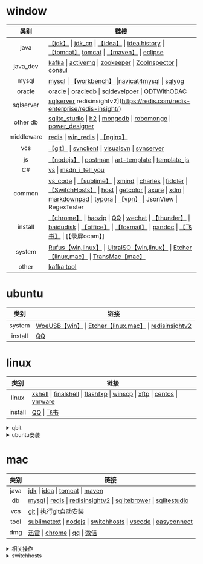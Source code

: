 # window
|类别|链接|
|:---:|---|
|java| [【jdk】](https://www.oracle.com/technetwork/java/javase/downloads/index.html) \| [jdk_cn](https://www.oracle.com/technetwork/cn/java/javase/downloads/index.html) \| [【idea】](https://www.jetbrains.com/idea/) \| [idea history](https://www.jetbrains.com/idea/download/other.html) \| [【tomcat】](http://tomcat.apache.org/) [tomcat](http://archive.apache.org/dist/tomcat/) \| [【maven】](http://maven.apache.org/download.cgi) \| [eclipse](https://www.eclipse.org/downloads/) |
|java_dev| [kafka](http://kafka.apache.org/) \| [activemq](http://activemq.apache.org/) \| [zookeeper](https://zookeeper.apache.org/) \| [ZooInspector](https://pan.baidu.com/disk/home#/all?path=%2F&vmode=list) \| [consul](https://www.consul.io/) |
|mysql|[mysql](https://www.mysql.com/downloads/) \| [【workbench】](https://dev.mysql.com/downloads/workbench/) \|[navicat4mysql](https://www.navicat.com.cn/) \| [sqlyog](https://sqlyog.en.softonic.com/)|
|oracle|[oracle](https://www.oracle.com/cn/downloads/) \| [oracledb](https://www.oracle.com/technetwork/cn/database/enterprise-edition/downloads/index.html) \| [sqldevelpoer ](https://www.oracle.com/technetwork/cn/developer-tools/sql-developer/downloads/index.html) \| [ODTWithODAC](https://www.oracle.com/technetwork/cn/topics/dotnet/whatsnew/index.html) |
|sqlserver| [sqlserver](https://msdn.itellyou.cn/) redisinsightv2](https://redis.com/redis-enterprise/redis-insight/)|
|other db| [sqlite_studio](https://sqlitestudio.pl/index.rvt?act=download) \| [h2](http://www.h2database.com/html/main.html) \| [mongodb](https://www.mongodb.com/) \| [robomongo](https://robomongo.org/) \| [power_designer](http://powerdesigner.de/) |
|middleware|[redis](https://redis.io/) \| [win_redis](https://github.com/microsoftarchive/redis/releases) \| [【nginx】](http://www.nginx.cn/) |
|vcs| [【git】](https://www.git-scm.com/download) \| [svnclient](https://tortoisesvn.net/) \| [visualsvn](https://www.visualsvn.com/visualsvn/download/) \| [svnserver](https://www.collab.net/downloads/subversion) |
|js|[【nodejs】](http://nodejs.cn/) \| [postman](https://www.getpostman.com/downloads/) \| [art-template](https://aui.github.io/art-template/) \| [template_js](https://www.bootcdn.cn/template_js/) |
|C#|[vs](https://visualstudio.microsoft.com/zh-hans/downloads/) \| [msdn_i_tell_you](https://msdn.itellyou.cn/)|
|common|[vs_code](https://code.visualstudio.com/) \| [【sublime】](http://www.sublimetext.com/) \| [xmind](https://www.xmind.cn/) \| [charles](https://www.charlesproxy.com/latest-release/download.do) \| [fiddler](https://www.telerik.com/fiddler) \| [【SwitchHosts】](https://oldj.github.io/SwitchHosts/#cn)  \| [host](https://pan.baidu.com/disk/home#/all?path=%2F&vmode=list) \| [getcolor](https://pan.baidu.com/disk/home#/all?path=%2F&vmode=list) \| [axure](https://www.axure.com.cn/) \| [xdm](http://xdman.sourceforge.net/#downloads) \| [markdownpad](http://markdownpad.com/) \| [typora](https://www.typora.io/) \| [【vpn】]() \| JsonView \| RegexTester |
|install|[【chrome】](https://www.google.cn/chrome/) \| [haozip](http://haozip.2345.cc/) \| [QQ](https://im.qq.com/index.shtml) \| [wechat](https://pc.weixin.qq.com/?t=win_weixin) \| [【thunder】](https://dl.xunlei.com/) \| [baidudisk](http://pan.baidu.com/download) \| [【office】](https://msdn.itellyou.cn/) \| [【foxmail】](https://www.foxmail.com/) \| [pandoc](https://github.com/jgm/pandoc/releases/) \| [【飞书】](https://www.feishu.cn/download?from=navigation_bar_app_download) \| [【录屏ocam】]|
|system|[Rufus【win,linux】](http://rufus.ie/) \| [UltraISO【win,linux】](https://cn.ultraiso.net/xiazai.html) \| [Etcher【linux,mac】](https://www.balena.io/etcher/) \| [TransMac【mac】](https://transmac.en.softonic.com/)|
|other|[kafka tool](http://www.kafkatool.com/)|

# ubuntu
|类别|链接|
|:---:|---|
|system|[WoeUSB【win】](https://www.fossmint.com/woeusb-create-bootable-windows-usb-sticks-from-linux) \| [Etcher【linux,mac】](https://www.balena.io/etcher/) \| [redisinsightv2](https://redis.com/redis-enterprise/redis-insight/)|
|install|[QQ](https://im.qq.com/linuxqq/download.html)|

# linux
|类别|链接|
|:---:|---|
|linux| [xshell](https://xshell.en.softonic.com/) \| [finalshell](http://www.hostbuf.com/c/131.html) \| [flashfxp](https://www.flashfxp.com/) \| [winscp](https://winscp.net/eng/docs/lang:chs) \| [xftp](https://www.netsarang.com/zh/xftp/) \| [centos](https://www.centos.org/download/) \| [vmware](https://www.vmware.com/cn.html) |
|install|[QQ](https://im.qq.com/linuxqq/download.html) \| [飞书](https://github.com/Ericwyn/electron-lark/releases) |

<details>
<summary>qbit</summary>

``` shell
sudo add-apt-repository ppa:qbittorrent-team/qbittorrent-stable
sudo apt-get install qbittorrent
```
</details>

<details>
<summary>ubuntu安装</summary>

1. idea
2. mysql workbench
3. visual studio code
4. xtreme download manager
5. amule
5. qq
6. sqlite
7. 启动盘创建器
8. chromium
9. 远程桌面查看器，桌面共享
10. easyconnect
12. 
</details>


# mac
|类别|链接|
|:---:|---|
|java|[jdk](https://www.oracle.com/java/technologies/javase-downloads.html) &#124; [idea](https://www.jetbrains.com/idea/download/#section=mac) &#124; [tomcat](https://tomcat.apache.org/download-90.cgi) &#124; [maven](https://maven.apache.org/download.cgi)|
|db|[mysql](https://dev.mysql.com/downloads/workbench/) &#124; [redis](https://redis.io/download/) &#124; [redisinsightv2](https://redis.com/redis-enterprise/redis-insight/) &#124; [sqlitebrower](http://www.sqlitebrowser.org/) &#124; [sqlitestudio](https://sqlitestudio.pl/)|
|vcs|[git](https://git-scm.com/) &#124; 执行git自动安装|
|tool|[sublimetext](https://www.sublimetext.com/download) &#124; [nodejs](https://nodejs.org/zh-cn/) &#124; [switchhosts](https://github.com/oldj/SwitchHosts/blob/master/README_cn.md) &#124; [vscode](https://code.visualstudio.com/) &#124; [easyconnect](https://vpn.dmall.com)|
|dmg|[迅雷](https://www.xunlei.com/) &#124; [chrome](https://www.google.cn/intl/zh-CN/chrome/) &#124; [qq](https://im.qq.com/download/) &#124; [微信](https://mac.weixin.qq.com/?t=mac&platform=wx&lang=zh_CN)|

<details>
  <summary>相关操作</summary>

1. java_home：执行`/usr/libexec/java_home`，输出目录即为java_home
2. 挂载ntfs分区或U盘（只能是ntfs）
``` shell
# 查看挂载信息，如 /dev/disk0s5 on /Volumes/E (ntfs, local, noowners, nobrowse)
mount
# 卸载磁盘
sudo umount /Volumes/E
# 以可读写方式挂载磁盘 sudo mkdir /Volumes/E
sudo mount -t ntfs -o rw,auto,nobrowse /dev/disk0s5 /Volumes/E
# 创建桌面快捷方式
sudo ln -s /Volumes/E ~/Desktop/E
```
</details>

<details>
<summary>switchhosts</summary>
添加远程hosts链接加速github访问：https://raw.hellogithub.com/hosts
</details>